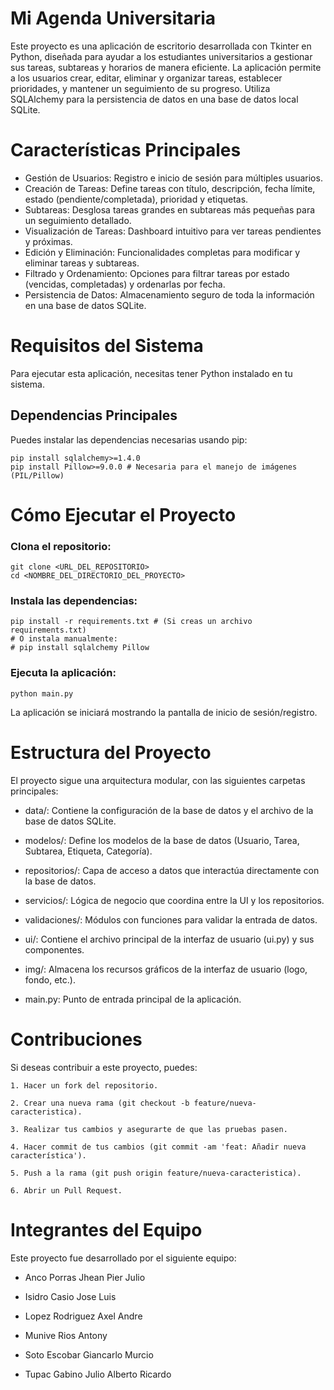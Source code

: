 # Mi Agenda Universitaria
Este proyecto es una aplicación de escritorio desarrollada con Tkinter en Python, diseñada para ayudar a los estudiantes universitarios a gestionar sus tareas, subtareas y horarios de manera eficiente. La aplicación permite a los usuarios crear, editar, eliminar y organizar tareas, establecer prioridades, y mantener un seguimiento de su progreso. Utiliza SQLAlchemy para la persistencia de datos en una base de datos local SQLite.

# Características Principales
- Gestión de Usuarios: Registro e inicio de sesión para múltiples usuarios.
- Creación de Tareas: Define tareas con título, descripción, fecha límite, estado (pendiente/completada), prioridad y etiquetas.
- Subtareas: Desglosa tareas grandes en subtareas más pequeñas para un seguimiento detallado.
- Visualización de Tareas: Dashboard intuitivo para ver tareas pendientes y próximas.
- Edición y Eliminación: Funcionalidades completas para modificar y eliminar tareas y subtareas.
- Filtrado y Ordenamiento: Opciones para filtrar tareas por estado (vencidas, completadas) y ordenarlas por fecha.
- Persistencia de Datos: Almacenamiento seguro de toda la información en una base de datos SQLite.

# Requisitos del Sistema
Para ejecutar esta aplicación, necesitas tener Python instalado en tu sistema.

## Dependencias Principales
Puedes instalar las dependencias necesarias usando pip:

    pip install sqlalchemy>=1.4.0
    pip install Pillow>=9.0.0 # Necesaria para el manejo de imágenes (PIL/Pillow)


# Cómo Ejecutar el Proyecto
### Clona el repositorio:
    git clone <URL_DEL_REPOSITORIO>
    cd <NOMBRE_DEL_DIRECTORIO_DEL_PROYECTO>

### Instala las dependencias:
    pip install -r requirements.txt # (Si creas un archivo requirements.txt)
    # O instala manualmente:
    # pip install sqlalchemy Pillow

### Ejecuta la aplicación:

    python main.py

La aplicación se iniciará mostrando la pantalla de inicio de sesión/registro.

# Estructura del Proyecto
El proyecto sigue una arquitectura modular, con las siguientes carpetas principales:

- data/: Contiene la configuración de la base de datos y el archivo de la base de datos SQLite.

- modelos/: Define los modelos de la base de datos (Usuario, Tarea, Subtarea, Etiqueta, Categoría).

- repositorios/: Capa de acceso a datos que interactúa directamente con la base de datos.

- servicios/: Lógica de negocio que coordina entre la UI y los repositorios.

- validaciones/: Módulos con funciones para validar la entrada de datos.

- ui/: Contiene el archivo principal de la interfaz de usuario (ui.py) y sus componentes.

- img/: Almacena los recursos gráficos de la interfaz de usuario (logo, fondo, etc.).

- main.py: Punto de entrada principal de la aplicación.

# Contribuciones
Si deseas contribuir a este proyecto, puedes:

    1. Hacer un fork del repositorio.

    2. Crear una nueva rama (git checkout -b feature/nueva-caracteristica).

    3. Realizar tus cambios y asegurarte de que las pruebas pasen.

    4. Hacer commit de tus cambios (git commit -am 'feat: Añadir nueva característica').

    5. Push a la rama (git push origin feature/nueva-caracteristica).

    6. Abrir un Pull Request.

# Integrantes del Equipo
Este proyecto fue desarrollado por el siguiente equipo:

- Anco Porras Jhean Pier Julio

- Isidro Casio Jose Luis

- Lopez Rodriguez Axel Andre

- Munive Rios Antony

- Soto Escobar Giancarlo Murcio

- Tupac Gabino Julio Alberto Ricardo